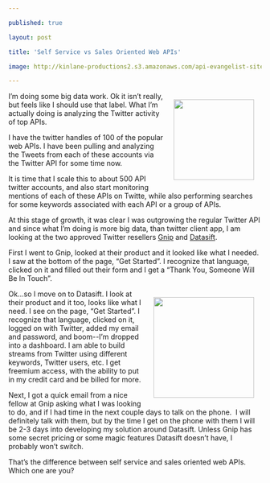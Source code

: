 ---
published: true
layout: post
title: 'Self Service vs Sales Oriented Web APIs'
image: http://kinlane-productions2.s3.amazonaws.com/api-evangelist-site/blog/gnip-logo.jpg
---

<p><img style="padding: 15px;" src="https://kinlane-productions2.s3.amazonaws.com/api-evangelist/gnip/gnip-logo.jpg" alt="" width="160" align="right" />
<p>I&rsquo;m doing some big data work.  Ok it isn&rsquo;t really, but feels like I should use that label.   What I&rsquo;m actually doing is analyzing the Twitter activity of top APIs.
<p>I have the twitter handles of 100 of the popular web APIs.  I have been pulling and analyzing the Tweets from each of these accounts via the Twitter API for some time now.
<p>It is time that I scale this to about 500 API twitter accounts, and also start monitoring mentions of each of these APIs on Twitte, while also performing searches for some keywords associated with each API or a group of APIs.
<p>At this stage of growth, it was clear I was outgrowing the regular Twitter API and since what I&rsquo;m doing is more big data, than twitter client app, I am looking at the two approved Twitter resellers <a title="Gnip" href="http://gnip.com/">Gnip</a> and <a title="Datasift" href="http://datasift.com/">Datasift</a>.
<p>First I went to Gnip,  looked at their product and it looked like what I needed.  I saw at the bottom of the page, &ldquo;Get Started&rdquo;.  I recognize that language, clicked on it and filled out their form and I get a &ldquo;Thank You, Someone Will Be In Touch&rdquo;.
<p><img style="padding: 15px;" src="https://kinlane-productions2.s3.amazonaws.com/api-evangelist/datasift/datasift-logo.png" alt="" width="200" align="right" />
<p>Ok...so I move on to Datasift.  I look at their product and it too, looks like what I need.  I see on the page, &ldquo;Get Started&rdquo;.  I recognize that language, clicked on it, logged on with Twitter, added my email and password, and boom--I&rsquo;m dropped into a dashboard.  I am able to build streams from Twitter using different keywords, Twitter users, etc.  I get freemium access, with the ability to put in my credit card and be billed for more.
<p>Next, I got a quick email from a nice fellow at Gnip asking what I was looking to do, and if I had time in the next couple days to talk on the phone. &nbsp;I will definitely talk with them, but by the time I get on the phone with them I will be 2-3 days into developing my solution around Datasift.  Unless Gnip has some secret pricing or some magic features Datasift doesn&rsquo;t have, I probably won&rsquo;t switch.
<p>That&rsquo;s the difference between self service and sales oriented web APIs.  Which one are you?

